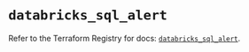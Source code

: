 # `databricks_sql_alert`

Refer to the Terraform Registry for docs: [`databricks_sql_alert`](https://registry.terraform.io/providers/databricks/databricks/1.72.0/docs/resources/sql_alert).
